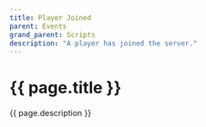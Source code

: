 ```yaml
---
title: Player Joined
parent: Events
grand_parent: Scripts
description: "A player has joined the server."
---
```

# {{ page.title }}

{{ page.description }}
